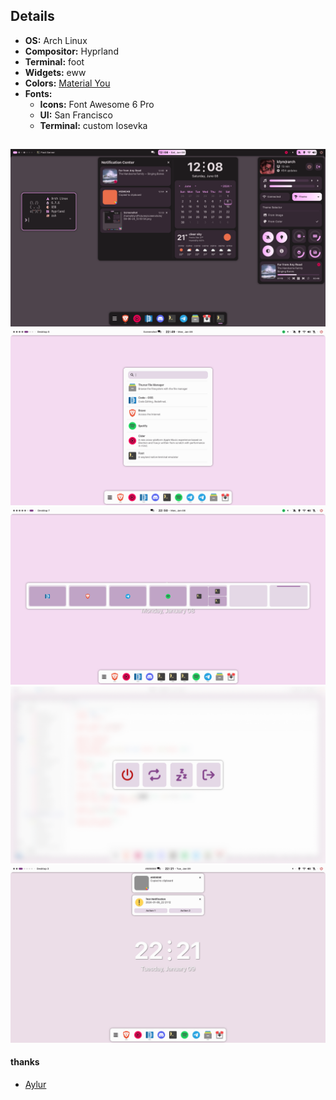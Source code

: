 ## Details

- **OS:** Arch Linux
- **Compositor:** Hyprland
- **Terminal:** foot
- **Widgets:** eww
- **Colors:** [Material You](https://github.com/avanisubbiah/material-color-utilities-python)
- **Fonts:**
  * **Icons:** Font Awesome 6 Pro
  * **UI:** San Francisco
  * **Terminal:** custom Iosevka

##

![1](assets/main.png)
![2](assets/launcher.png)
![3](assets/overview.png)
![3](assets/powermenu.png)
![3](assets/desktop.png)

#### thanks
* [Aylur](https://github.com/Aylur/dotfiles)
